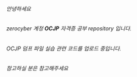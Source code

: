 ###### 안녕하세요
###### zerocyber 계정 ***OCJP*** 자격증 공부 repository 입니다.
###### OCJP 덤프 파일 실습 관련 코드를 업로드 중입니다.
###### 참고하실 분은 참고해주세요
